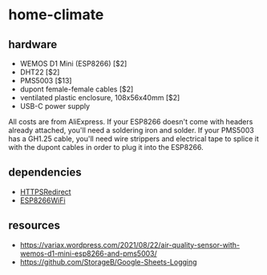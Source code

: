 # home-climate

## hardware

- WEMOS D1 Mini (ESP8266) [$2]
- DHT22 [$2]
- PMS5003 [$13]
- dupont female-female cables [$2]
- ventilated plastic enclosure, 108x56x40mm [$2]
- USB-C power supply

All costs are from AliExpress.
If your ESP8266 doesn't come with headers already attached, you'll need a soldering iron and solder.
If your PMS5003 has a GH1.25 cable, you'll need wire strippers and electrical tape to splice it with the dupont cables in order to plug it into the ESP8266.

## dependencies

- [HTTPSRedirect](https://github.com/electronicsguy/HTTPSRedirect)
- [ESP8266WiFi](https://github.com/esp8266/Arduino/tree/master/libraries/ESP8266WiFi)

## resources

- https://variax.wordpress.com/2021/08/22/air-quality-sensor-with-wemos-d1-mini-esp8266-and-pms5003/
- https://github.com/StorageB/Google-Sheets-Logging

